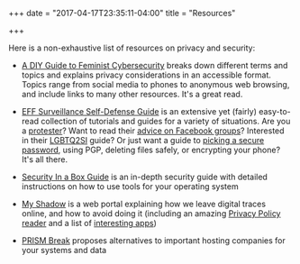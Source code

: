 +++
date = "2017-04-17T23:35:11-04:00"
title = "Resources"

+++

Here is a non-exhaustive list of resources on privacy and security:

* [A DIY Guide to Feminist Cybersecurity](https://hackblossom.org/cybersecurity/) breaks down different terms and topics and explains privacy considerations in an accessible format. Topics range from social media to phones to anonymous web browsing, and include links to many other resources. It's a great read.

* [EFF Surveillance Self-Defense Guide](https://ssd.eff.org/) is an extensive yet (fairly) easy-to-read collection of tutorials and guides for a variety of situations. Are you a [protester](https://ssd.eff.org/en/playlist/activist-or-protester)? Want to read their [advice on Facebook groups](https://ssd.eff.org/en/module/facebook-groups-reducing-risks)?  Interested in their [LGBTQ2SI](https://ssd.eff.org/en/playlist/lgbtq-youth) guide? Or just want a guide to [picking a secure password](https://ssd.eff.org/en/module/creating-strong-passwords), using PGP, deleting files safely, or encrypting your phone? It's all there.

* [Security In a Box Guide](https://securityinabox.org/) is an in-depth security guide with detailed instructions on how to use tools for your operating system

* [My Shadow](https://myshadow.org/) is a web portal explaining how we leave digital traces online, and how to avoid doing it (including an amazing [Privacy Policy reader](https://myshadow.org/lost-in-small-print/googles-privacy-policy) and a list of [interesting apps](https://myshadow.org/resources))

* [PRISM Break](https://prism-break.org/en/all/) proposes alternatives to important hosting companies for your systems and data
